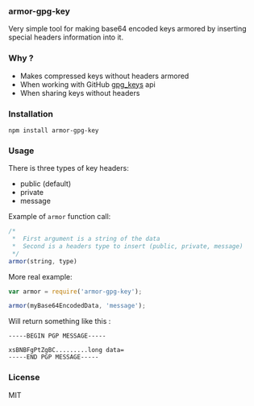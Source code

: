 ### armor-gpg-key

Very simple tool for making base64 encoded keys armored by inserting special headers information into it.


### Why ?
  * Makes compressed keys without headers armored
  * When working with GitHub [gpg_keys](https://developer.github.com/v3/users/gpg_keys/) api
  * When sharing keys without headers


### Installation

```
npm install armor-gpg-key
```

### Usage

There is three types of key headers:

  * public (default)
  * private
  * message

Example of `armor` function call:

```js
/*
 *  First argument is a string of the data
 *  Second is a headers type to insert (public, private, message)
 */
armor(string, type)
```

More real example:

```js
var armor = require('armor-gpg-key');

armor(myBase64EncodedData, 'message');
```

Will return something like this :

```
-----BEGIN PGP MESSAGE-----

xsBNBFgPtZgBC.........long data=
-----END PGP MESSAGE-----
```


### License

MIT

